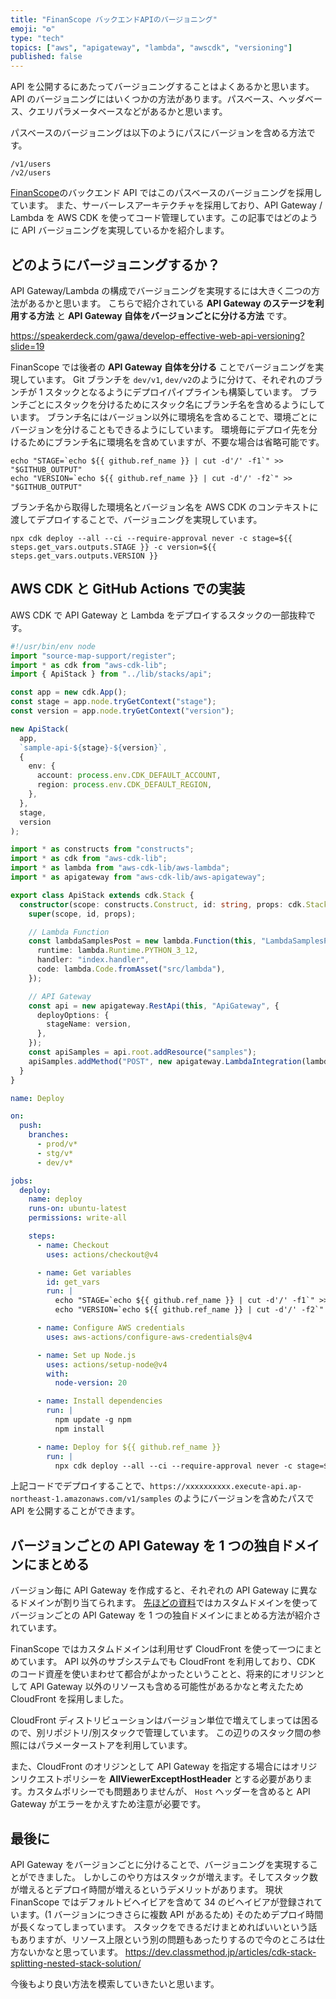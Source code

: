 ```yaml
---
title: "FinanScope バックエンドAPIのバージョニング"
emoji: "⚙️"
type: "tech"
topics: ["aws", "apigateway", "lambda", "awscdk", "versioning"]
published: false
---
```


API を公開するにあたってバージョニングすることはよくあるかと思います。
API のバージョニングにはいくつかの方法があります。パスベース、ヘッダベース、クエリパラメータベースなどがあるかと思います。

パスベースのバージョニングは以下のようにパスにバージョンを含める方法です。

```
/v1/users
/v2/users
```

[FinanScope](https://finanscope.jp/)のバックエンド API ではこのパスベースのバージョニングを採用しています。
また、サーバーレスアーキテクチャを採用しており、API Gateway / Lambda を AWS CDK を使ってコード管理しています。この記事ではどのように API バージョニングを実現しているかを紹介します。

## どのようにバージョニングするか？

API Gateway/Lambda の構成でバージョニングを実現するには大きく二つの方法があるかと思います。
こちらで紹介されている **API Gateway のステージを利用する方法** と **API Gateway 自体をバージョンごとに分ける方法** です。

https://speakerdeck.com/gawa/develop-effective-web-api-versioning?slide=19

FinanScope では後者の **API Gateway 自体を分ける** ことでバージョニングを実現しています。
Git ブランチを `dev/v1`, `dev/v2`のように分けて、それぞれのブランチが 1 スタックとなるようにデプロイパイプラインも構築しています。
ブランチごとにスタックを分けるためにスタック名にブランチ名を含めるようにしています。
ブランチ名にはバージョン以外に環境名を含めることで、環境ごとにバージョンを分けることもできるようにしています。
環境毎にデプロイ先を分けるためにブランチ名に環境名を含めていますが、不要な場合は省略可能です。

```shell
echo "STAGE=`echo ${{ github.ref_name }} | cut -d'/' -f1`" >> "$GITHUB_OUTPUT"
echo "VERSION=`echo ${{ github.ref_name }} | cut -d'/' -f2`" >> "$GITHUB_OUTPUT"
```

ブランチ名から取得した環境名とバージョン名を AWS CDK のコンテキストに渡してデプロイすることで、バージョニングを実現しています。

```shell
npx cdk deploy --all --ci --require-approval never -c stage=${{ steps.get_vars.outputs.STAGE }} -c version=${{ steps.get_vars.outputs.VERSION }}
```

## AWS CDK と GitHub Actions での実装

AWS CDK で API Gateway と Lambda をデプロイするスタックの一部抜粋です。

```ts:bin/cdk-app.ts
#!/usr/bin/env node
import "source-map-support/register";
import * as cdk from "aws-cdk-lib";
import { ApiStack } from "../lib/stacks/api";

const app = new cdk.App();
const stage = app.node.tryGetContext("stage");
const version = app.node.tryGetContext("version");

new ApiStack(
  app,
  `sample-api-${stage}-${version}`,
  {
    env: {
      account: process.env.CDK_DEFAULT_ACCOUNT,
      region: process.env.CDK_DEFAULT_REGION,
    },
  },
  stage,
  version
);
```

```ts:lib/stacks/api.ts
import * as constructs from "constructs";
import * as cdk from "aws-cdk-lib";
import * as lambda from "aws-cdk-lib/aws-lambda";
import * as apigateway from "aws-cdk-lib/aws-apigateway";

export class ApiStack extends cdk.Stack {
  constructor(scope: constructs.Construct, id: string, props: cdk.StackProps, stage: string, version: string) {
    super(scope, id, props);

    // Lambda Function
    const lambdaSamplesPost = new lambda.Function(this, "LambdaSamplesPost", {
      runtime: lambda.Runtime.PYTHON_3_12,
      handler: "index.handler",
      code: lambda.Code.fromAsset("src/lambda"),
    });

    // API Gateway
    const api = new apigateway.RestApi(this, "ApiGateway", {
      deployOptions: {
        stageName: version,
      },
    });
    const apiSamples = api.root.addResource("samples");
    apiSamples.addMethod("POST", new apigateway.LambdaIntegration(lambdaSamplesPost));
  }
}
```

```yaml:.github/workflows/deploy.yml
name: Deploy

on:
  push:
    branches:
      - prod/v*
      - stg/v*
      - dev/v*

jobs:
  deploy:
    name: deploy
    runs-on: ubuntu-latest
    permissions: write-all

    steps:
      - name: Checkout
        uses: actions/checkout@v4

      - name: Get variables
        id: get_vars
        run: |
          echo "STAGE=`echo ${{ github.ref_name }} | cut -d'/' -f1`" >> "$GITHUB_OUTPUT"
          echo "VERSION=`echo ${{ github.ref_name }} | cut -d'/' -f2`" >> "$GITHUB_OUTPUT"

      - name: Configure AWS credentials
        uses: aws-actions/configure-aws-credentials@v4

      - name: Set up Node.js
        uses: actions/setup-node@v4
        with:
          node-version: 20

      - name: Install dependencies
        run: |
          npm update -g npm
          npm install

      - name: Deploy for ${{ github.ref_name }}
        run: |
          npx cdk deploy --all --ci --require-approval never -c stage=${{ steps.get_vars.outputs.STAGE }} -c version=${{ steps.get_vars.outputs.VERSION }}
```

上記コードでデプロイすることで、`https://xxxxxxxxxx.execute-api.ap-northeast-1.amazonaws.com/v1/samples` のようにバージョンを含めたパスで API を公開することができます。

## バージョンごとの API Gateway を 1 つの独自ドメインにまとめる

バージョン毎に API Gateway を作成すると、それぞれの API Gateway に異なるドメインが割り当てられます。
[先ほどの資料](https://speakerdeck.com/gawa/develop-effective-web-api-versioning?slide=22)ではカスタムドメインを使ってバージョンごとの API Gateway を 1 つの独自ドメインにまとめる方法が紹介されています。

FinanScope ではカスタムドメインは利用せず CloudFront を使って一つにまとめています。
API 以外のサブシステムでも CloudFront を利用しており、CDK のコード資産を使いまわせて都合がよかったということと、将来的にオリジンとして API Gateway 以外のリソースも含める可能性があるかなと考えたため CloudFront を採用しました。

CloudFront ディストリビューションはバージョン単位で増えてしまっては困るので、別リポジトリ/別スタックで管理しています。
この辺りのスタック間の参照にはパラメーターストアを利用しています。

また、CloudFront のオリジンとして API Gateway を指定する場合にはオリジンリクエストポリシーを **AllViewerExceptHostHeader** とする必要があります。カスタムポリシーでも問題ありませんが、 `Host` ヘッダーを含めると API Gateway がエラーをかえすため注意が必要です。

## 最後に

API Gateway をバージョンごとに分けることで、バージョニングを実現することができました。
しかしこのやり方はスタックが増えます。そしてスタック数が増えるとデプロイ時間が増えるというデメリットがあります。
現状 FinanScope ではデフォルトビヘイビアを含めて 34 のビヘイビアが登録されています。(1 バージョンにつきさらに複数 API があるため)
そのためデプロイ時間が長くなってしまっています。
スタックをできるだけまとめればいいという話もありますが、リソース上限という別の問題もあったりするので今のところは仕方ないかなと思っています。
https://dev.classmethod.jp/articles/cdk-stack-splitting-nested-stack-solution/

今後もより良い方法を模索していきたいと思います。
